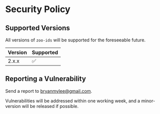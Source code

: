 # Security Policy

## Supported Versions

All versions of `zoo-ids` will be supported for the foreseeable future.

| Version | Supported          |
| ------- | ------------------ |
| 2.x.x   | :white_check_mark: |

## Reporting a Vulnerability

Send a report to [bryanmylee@gmail.com](mailto:bryanmylee@gmail.com?subject=zoo-ids%20Vulnerability).

Vulnerabilities will be addressed within one working week, and a minor-version will be released if possible.
